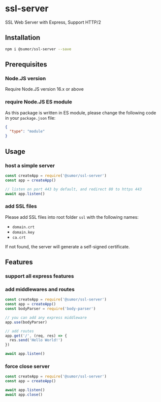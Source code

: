 # ssl-server

SSL Web Server with Express, Support HTTP/2

## Installation

```bash
npm i @sumor/ssl-server --save
```

## Prerequisites

### Node.JS version

Require Node.JS version 16.x or above

### require Node.JS ES module

As this package is written in ES module,
please change the following code in your `package.json` file:

```json
{
  "type": "module"
}
```

## Usage

### host a simple server

```javascript
const createApp = require('@sumor/ssl-server')
const app = createApp()

// listen on port 443 by default, and redirect 80 to https 443
await app.listen()
```

### add SSL files

Please add SSL files into root folder `ssl` with the following names:

- `domain.crt`
- `domain.key`
- `ca.crt`

If not found, the server will generate a self-signed certificate.

## Features

### support all express features

### add middlewares and routes

```javascript
const createApp = require('@sumor/ssl-server')
const app = createApp()
const bodyParser = require('body-parser')

// you can add any express middleware
app.use(bodyParser)

// add routes
app.get('/', (req, res) => {
  res.send('Hello World!')
})

await app.listen()
```

### force close server

```javascript
const createApp = require('@sumor/ssl-server')
const app = createApp()

await app.listen()
await app.close()
```
